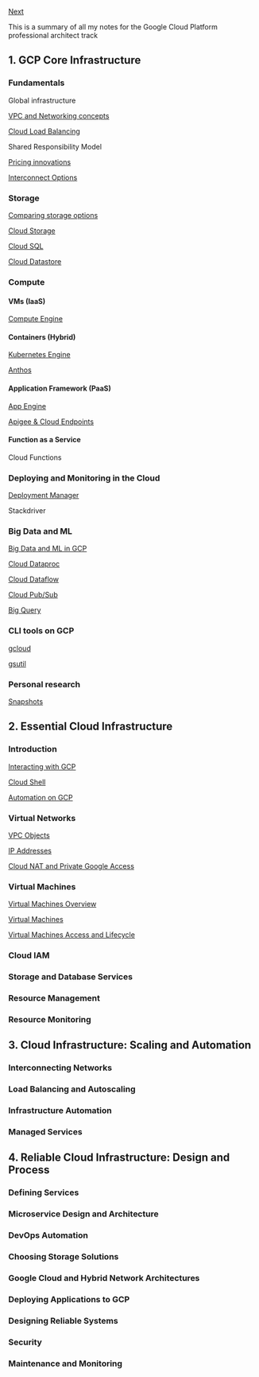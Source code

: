 [Next](https://github.com/paulowe/gcp/blob/main/gcp-core-infrastructure/vpc-networks.md)

This is a summary of all my notes for the Google Cloud Platform professional architect track

## 1. GCP Core Infrastructure                                                                                                                                           
### Fundamentals
Global infrastructure

[VPC and Networking concepts](https://github.com/paulowe/gcp/blob/main/gcp-core-infrastructure/vpc-networks.md)

[Cloud Load Balancing](https://github.com/paulowe/gcp/blob/main/gcp-core-infrastructure/cloud-load-balancer.md)

Shared Responsibility Model

[Pricing innovations](https://github.com/paulowe/gcp/blob/main/gcp-core-infrastructure/pricing.md)

[Interconnect Options](https://github.com/paulowe/gcp/blob/main/gcp-core-infrastructure/interconnect-options.md)
### Storage
[Comparing storage options](https://github.com/paulowe/gcp/blob/main/gcp-core-infrastructure/comparing-storage-options.md) 

[Cloud Storage](https://github.com/paulowe/gcp/blob/main/gcp-core-infrastructure/storage.md)

[Cloud SQL](https://github.com/paulowe/gcp/blob/main/gcp-core-infrastructure/cloud-sql.md)

[Cloud Datastore](https://github.com/paulowe/gcp/blob/main/gcp-core-infrastructure/cloud-datastore.md)
### Compute

#### VMs (IaaS)
[Compute Engine](https://github.com/paulowe/gcp/blob/main/gcp-core-infrastructure/compute-engine.md)
#### Containers (Hybrid)
[Kubernetes Engine](https://github.com/paulowe/gcp/blob/main/gcp-core-infrastructure/kubernetes-engine.md)

[Anthos](https://github.com/paulowe/gcp/blob/main/gcp-core-infrastructure/anthos.md)  
#### Application Framework (PaaS)
[App Engine](https://github.com/paulowe/gcp/blob/main/gcp-core-infrastructure/app-engine.md)

[Apigee & Cloud Endpoints](https://github.com/paulowe/gcp/blob/main/gcp-core-infrastructure/apigee_cloud-endpoints.md)

#### Function as a Service

Cloud Functions

### Deploying and Monitoring in the Cloud
[Deployment Manager](https://github.com/paulowe/gcp/blob/main/gcp-core-infrastructure/deployment-manager.md)

Stackdriver

### Big Data and ML
[Big Data and ML in GCP](https://github.com/paulowe/gcp/blob/main/gcp-core-infrastructure/big_data_ml.md)

[Cloud Dataproc](https://github.com/paulowe/gcp/blob/main/gcp-core-infrastructure/dataproc.md)

[Cloud Dataflow](https://github.com/paulowe/gcp/blob/main/gcp-core-infrastructure/dataflow.md)

[Cloud Pub/Sub](https://github.com/paulowe/gcp/blob/main/gcp-core-infrastructure/cloud-pubsub.md)

[Big Query](https://github.com/paulowe/gcp/blob/main/gcp-core-infrastructure/bigquery.md)

### CLI tools on GCP 
[gcloud](https://github.com/paulowe/gcp/blob/main/gcp-core-infrastructure/gcloud.md)

[gsutil](https://github.com/paulowe/gcp/blob/main/gcp-core-infrastructure/gsutil.md)

### Personal research
[Snapshots](https://github.com/paulowe/gcp/blob/main/gcp-core-infrastructure/snapshots.md)

## 2. Essential Cloud Infrastructure
### Introduction
[Interacting with GCP](https://github.com/paulowe/gcp/blob/main/interacting-with-gcp.md)

[Cloud Shell](https://github.com/paulowe/gcp/blob/main/cloud-shell.md)

[Automation on GCP](https://github.com/paulowe/gcp/blob/main/automation-on-gcp.md)

### Virtual Networks
[VPC Objects](https://github.com/paulowe/gcp/blob/main/vpc-objects.md)

[IP Addresses](https://github.com/paulowe/gcp/blob/main/ip-addresses.md)

[Cloud NAT and Private Google Access](https://github.com/paulowe/gcp/blob/main/cloud-nat-pga.md)

### Virtual Machines

[Virtual Machines Overview](https://github.com/paulowe/gcp/blob/main/virtual-machines-overview.md)

[Virtual Machines](https://github.com/paulowe/gcp/blob/main/virtual-machines.md)

[Virtual Machines Access and Lifecycle](https://github.com/paulowe/gcp/blob/main/vm-access-lifecycle.md)

### Cloud IAM

### Storage and Database Services

### Resource Management

### Resource Monitoring

## 3. Cloud Infrastructure: Scaling and Automation
### Interconnecting Networks

### Load Balancing and Autoscaling

### Infrastructure Automation

### Managed Services

## 4. Reliable Cloud Infrastructure: Design and Process
### Defining Services

### Microservice Design and Architecture

### DevOps Automation

### Choosing Storage Solutions

### Google Cloud and Hybrid Network Architectures

### Deploying Applications to GCP

### Designing Reliable Systems

### Security

### Maintenance and Monitoring
